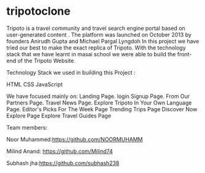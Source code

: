 # tripotoclone
Tripoto is a travel community and travel search engine portal based on user-generated content . The platform was launched on October 2013 by founders Anirudh Gupta and Michael Pargal Lyngdoh
In this project we have tried our best to make the exact replica of Tripoto. With the technology stack that we have learnt in masai school we were able to build the front-end of the Tripoto Website.

Technology Stack we used in building this Project :

HTML
CSS
JavaScript

We have focused mainly on:
Landing Page.
login Signup Page.
From Our Partners Page.
Travel News Page.
Explore Tripoto In Your Own Language Page.
Editor's Picks For The Week Page
Trending Trips Page
Discover Now Explore Page
Explore Travel Guides Page

Team members:

Noor Muhammed:https://github.com/NOORMUHAMM

Milind Anand: https://github.com/Milind74

Subhash jha:https://github.com/subhash238



